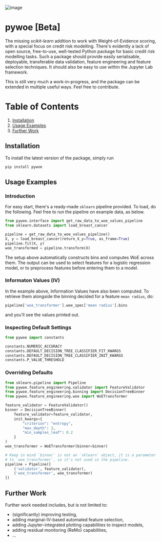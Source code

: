 
![image](https://avatars2.githubusercontent.com/u/71639999?s=200&v=4)

# **pywoe** [Beta]

The missing *scikit-learn* addition to work with Weight-of-Evidence scoring, 
with a special focus on credit risk modelling. There's evidently a lack of
open source, free-to-use, well-tested Python package for basic credit risk
modelling tasks. Such a package should provide easily serialisable, deployable,
transferable data validation, feature engineering and feature selection techniques.
It should also be easy to use within the Jupyter Lab framework.

This is still very much a work-in-progress, and the package can be extended in 
multiple useful ways. Feel free to contribute.

# Table of Contents

1. [Installation](#installation)
2. [Usage Examples](#basic-examples)
3. [Further Work](#further)

<a name="installation"></a>
## Installation

To install the latest version of the package, simply run

```bash
pip install pywoe
```

<a name="basic-examples"></a>
## Usage Examples

### Introduction

For easy start, there's a ready-made `sklearn` pipeline provided.
To load, do the following. Feel free to run the pipeline on example data, 
as below.

```python
from pywoe.interface import get_raw_data_to_woe_values_pipeline
from sklearn.datasets import load_breast_cancer

pipeline = get_raw_data_to_woe_values_pipeline()
X, y = load_breast_cancer(return_X_y=True, as_frame=True)
pipeline.fit(X, y)
woe_transformed = pipeline.transform(X)
```

The setup above automatically constructs bins and computes WoE across them.
The output can be used to select features for a logistic regression model,
or to preprocess features before entering them to a model.

### Informaton Values (IV)

In the example above, Information Values have also been computed. To retrieve 
them alongside the binning decided for a feature `mean radius`, do:

```python
pipeline['woe_transformer'].woe_spec['mean radius'].bins
```

and you'll see the values printed out.

### Inspecting Default Settings

```python
from pywoe import constants

constants.NUMERIC_ACCURACY
constants.DEFAULT_DECISION_TREE_CLASSIFIER_FIT_KWARGS
constants.DEFAULT_DECISION_TREE_CLASSIFIER_INIT_KWARGS
constants.P_VALUE_THRESHOLD
```

### Overriding Defaults

```python
from sklearn.pipeline import Pipeline
from pywoe.feature_engineering.validator import FeatureValidator
from pywoe.feature_engineering.binning import DecisionTreeBinner
from pywoe.feature_engineering.woe import WoETransformer

feature_validator = FeatureValidator()
binner = DecisionTreeBinner(
    feature_validator=feature_validator,
    init_kwargs={
        "criterion": "entropy",
        "max_depth": 3,
        "min_samples_leaf": 0.2
    }
)
woe_transformer = WoETransformer(binner=binner)

# Keep in mind `binner` is not an `sklearn` object, it is a parameter 
# to `woe_transformer`, so it's not used in the pipeline.
pipeline = Pipeline([
    ('validator', feature_validator),
    ('woe_transformer', woe_transformer)
])
```

<a name="further"></a>
## Further Work

Further work needed includes, but is not limited to:
 * (significantly) improving testing,
 * adding marginal-IV-based automated feature selection,
 * adding Jupyter-integrated plotting capabilities to inspect models,
 * adding residual monitoring (ReMo) capabilities,
 * ...